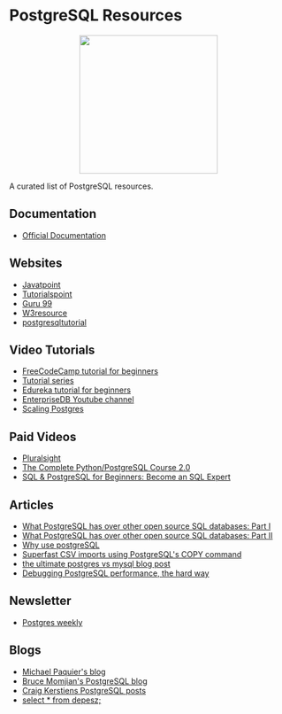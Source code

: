 # PostgreSQL Resources

<div align="center">
	<code><img height="250" src="https://www.postgresql.org/media/img/about/press/elephant.png"></code>
</div>

A curated list of PostgreSQL resources.

## Documentation

* [Official Documentation](https://www.postgresql.org/docs/)

## Websites

* [Javatpoint](https://www.javatpoint.com/postgresql-tutorial)
* [Tutorialspoint](https://www.tutorialspoint.com/postgresql/index.htm)
* [Guru 99](https://www.guru99.com/postgresql-tutorial.html)
* [W3resource](https://www.w3resource.com/PostgreSQL/tutorial.php)
* [postgresqltutorial](https://www.postgresqltutorial.com/)

## Video Tutorials

* [FreeCodeCamp tutorial for beginners](https://www.youtube.com/watch?v=qw--VYLpxG4)
* [Tutorial series](https://www.youtube.com/watch?v=jNq5EAb2biY&list=PLk1kxccoEnNEtwGZW-3KAcAlhI_Guwh8x)
* [Edureka tutorial for beginners](https://www.youtube.com/watch?v=-VO7YjQeG6Y)
* [EnterpriseDB Youtube channel](https://www.youtube.com/channel/UCkIPoYyNr1OHgTo0KwE9HJw)
* [Scaling Postgres](https://www.scalingpostgres.com/)

## Paid Videos

* [Pluralsight](https://www.pluralsight.com/courses/postgresql-getting-started)
* [The Complete Python/PostgreSQL Course 2.0](https://www.udemy.com/course/complete-python-postgresql-database-course/?altsc=781502)
* [SQL & PostgreSQL for Beginners: Become an SQL Expert](https://www.udemy.com/course/sql-and-postgresql-for-beginners/)

## Articles

* [What PostgreSQL has over other open source SQL databases: Part I](https://www.compose.com/articles/what-postgresql-has-over-other-open-source-sql-databases/)
* [What PostgreSQL has over other open source SQL databases: Part II](https://www.compose.com/articles/what-postgresql-has-over-other-open-source-sql-databases-part-ii/)
* [Why use postgreSQL](https://www.craigkerstiens.com/2017/04/30/why-postgres-five-years-later/)
* [Superfast CSV imports using PostgreSQL's COPY command](https://infinum.com/the-capsized-eight/superfast-csv-imports-using-postgresqls-copy)
* [the ultimate postgres vs mysql blog post](https://di.nmfay.com/postgres-vs-mysql)
* [Debugging PostgreSQL performance, the hard way](https://www.justwatch.com/blog/post/debugging-postgresql-performance-the-hard-way/)
 
## Newsletter

* [Postgres weekly](https://postgresweekly.com/)

## Blogs

* [Michael Paquier's blog](https://paquier.xyz/)
* [Bruce Momjian's PostgreSQL blog](https://momjian.us/main/blogs/pgblog.html)
* [Craig Kerstiens PostgreSQL posts](https://www.craigkerstiens.com/categories/postgres/)
* [select * from depesz;](https://www.depesz.com/tag/postgresql/)
